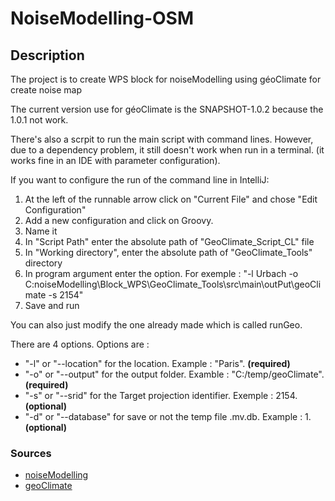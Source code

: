 # NoiseModelling-OSM
## Description

The project is to create WPS block for noiseModelling using géoClimate for create noise map

The current version use for géoClimate is the SNAPSHOT-1.0.2 because the 1.0.1 not work.

There's also a scrpit to run the main script with command lines. 
However, due to a dependency problem, it still doesn't work when run in a terminal. (it works fine in an IDE with parameter configuration).

If you want to configure the run of the command line in IntelliJ:

1. At the left of the runnable arrow click on "Current File" and chose "Edit Configuration"
2. Add a new configuration and click on Groovy.
3. Name it
4. In "Script Path" enter the absolute path of "GeoClimate_Script_CL" file
5. In "Working directory", enter the absolute path of "GeoClimate_Tools" directory
6. In program argument enter the option. For exemple : "-l Urbach -o C:noiseModelling\Block_WPS\GeoClimate_Tools\src\main\outPut\geoClimate -s 2154"
7. Save and run

You can also just modify the one already made which is called runGeo.

There are 4 options. Options are :
- "-l" or "--location" for the location. Example : "Paris". **(required)**
- "-o" or "--output" for the output folder. Examble : "C:/temp/geoClimate". **(required)**
- "-s" or "--srid" for the Target projection identifier. Exemple : 2154. **(optional)**
- "-d" or "--database" for save or not the temp file .mv.db. Example : 1. **(optional)**

### Sources
- [noiseModelling](https://github.com/Universite-Gustave-Eiffel/NoiseModelling)
- [geoClimate](https://github.com/orbisgis/geoclimate)

